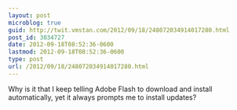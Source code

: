 ```yaml
---
layout: post
microblog: true
guid: http://twit.vmstan.com/2012/09/18/248072034914017280.html
post_id: 3034727
date: 2012-09-18T08:52:36-0600
lastmod: 2012-09-18T08:52:36-0600
type: post
url: /2012/09/18/248072034914017280.html
---
```

Why is it that I keep telling Adobe Flash to download and install automatically, yet it always prompts me to install updates?
